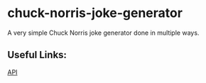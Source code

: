 # chuck-norris-joke-generator
A very simple Chuck Norris joke generator done in multiple ways.


## Useful Links:
[API](https://api.chucknorris.io/)